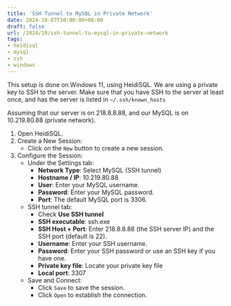 ```yaml
---
title: 'SSH Tunnel to MySQL in Private Network'
date: 2024-10-07T10:00:00+08:00
draft: false
url: /2024/10/ssh-tunnel-to-mysql-in-private-network
tags:
- heidisql
- mysql
- ssh
- windows
---
```


This setup is done on Windows 11, using HeidiSQL. We are using a private key to SSH to the server. Make sure that you have SSH to the server at least once, and has the server is listed in `~/.ssh/known_hosts`

Assuming that our server is on 218.8.8.88, and our MySQL is on 10.219.80.88 (private network).

1. Open HeidiSQL.
2. Create a New Session:
    * Click on the `New` button to create a new session.
3. Configure the Session:
    * Under the Settings tab:
        * **Network Type**: Select MySQL (SSH tunnel)
        * **Hostname / IP**: 10.219.80.88
        * **User**: Enter your MySQL username.
        * **Password**: Enter your MySQL password.
        * **Port**: The default MySQL port is 3306.
    * SSH tunnel tab:
        * Check **Use SSH tunnel**
        * **SSH executable**: ssh.exe
        * **SSH Host + Port**: Enter 218.8.8.88 (the SSH server IP) and the SSH port (default is 22).
        * **Username**: Enter your SSH username.
        * **Password**: Enter your SSH password or use an SSH key if you have one.
        * **Private key file**: Locate your private key file
        * **Local port**: 3307
    * Save and Connect:
        * Click `Save` to save the session.
        * Click `Open` to establish the connection.
